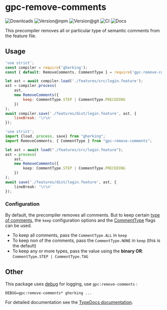 # gpc-remove-comments

![Downloads](https://img.shields.io/npm/dw/gpc-remove-comments?style=flat-square) ![Version@npm](https://img.shields.io/npm/v/gpc-remove-comments?label=version%40npm&style=flat-square) ![Version@git](https://img.shields.io/github/package-json/v/gherking/gpc-remove-comments/master?label=version%40git&style=flat-square) ![CI](https://img.shields.io/github/workflow/status/gherking/gpc-remove-comments/CI/master?label=ci&style=flat-square) ![Docs](https://img.shields.io/github/workflow/status/gherking/gpc-remove-comments/Docs/master?label=docs&style=flat-square)

This precompiler removes all or particular type of semantic comments from the feature file.

## Usage

```javascript
'use strict';
const compiler = require('gherking');
const { default: RemoveComments, CommentType } = require('gpc-remove-comments');

let ast = await compiler.load('./features/src/login.feature');
ast = compiler.process(
    ast,
    new RemoveComments({
        keep: CommentType.STEP | CommentType.PRECEDING
    })
);
await compiler.save('./features/dist/login.feature', ast, {
    lineBreak: '\r\n'
});
```

```typescript
'use strict';
import {load, process, save} from "gherking";
import RemoveComments, { CommentType } from "gpc-remove-comments";

let ast = await load("./features/src/login.feature");
ast = process(
    ast,
    new RemoveComments({
        keep: CommentType.STEP | CommentType.PRECEDING
    })
);
await save('./features/dist/login.feature', ast, {
    lineBreak: '\r\n'
});
```

### Configuration

By default, the precompiler removes all comments. But to keep certain [type of comments](https://github.com/gherking/gherkin-ast#comments), the `keep` configuration options
and the [CommentType](src/types.ts) flags can be used.

- To keep all comments, pass the `CommentType.ALL` in `keep`
- To keep non of the comments, pass the `CommentType.NONE` in `keep` (this is the default)
- To keep any or more types, pass the value using the **binary OR**: `CommentType.STEP | CommentType.TAG`

## Other

This package uses [debug](https://www.npmjs.com/package/debug) for logging, use `gpc:remove-comments` :

```shell
DEBUG=gpc:remove-comments* gherking ...
```

For detailed documentation see the [TypeDocs documentation](https://gherking.github.io/gpc-remove-comments/).